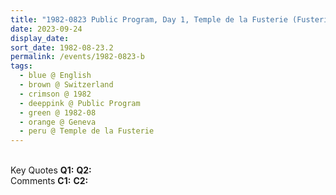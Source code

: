 ```yaml
---
title: "1982-0823 Public Program, Day 1, Temple de la Fusterie (Fusterie Temple), Place de la Fusterie, Geneva, Switzerland"
date: 2023-09-24
display_date: 
sort_date: 1982-08-23.2
permalink: /events/1982-0823-b
tags:
  - blue @ English
  - brown @ Switzerland
  - crimson @ 1982
  - deeppink @ Public Program
  - green @ 1982-08
  - orange @ Geneva
  - peru @ Temple de la Fusterie
---
```


<br>

<wave-list>
  <list-title color="DarkSeaGreen" width="55">Key Quotes</list-title>
  <list-item color="BlanchedAlmond" width="280"><b>Q1:</b> <i></i></list-item>
  <list-item color="Lavender" width="280"><b>Q2:</b> <i></i></list-item>
</wave-list>

<br>

<wave-list>
  <list-title color="DarkSeaGreen" width="55">Comments</list-title>
  <list-item color="BlanchedAlmond" width="280"><b>C1:</b> <i></i></list-item>
  <list-item color="Lavender" width="280"><b>C2:</b> <i></i></list-item>
</wave-list>